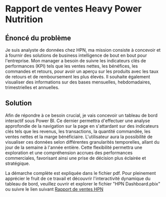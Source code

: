 # Rapport de ventes Heavy Power Nutrition

## Énoncé du problème
Je suis analyste de données chez HPN, ma mission consiste à concevoir et à fournir des solutions de business intelligence de bout en bout pour l'entreprise.
Mon manager a besoin de suivre les indicateurs clés de performances (KPI) tels que les ventes nettes, les bénéfices, les commandes et retours, pour avoir un aperçu sur les produits avec les taux de retours et de remboursement les plus élevés.
Il souhaite également visualiser des informations sur des bases mensuelles, hebdomadaires, trimestrielles et annuelles.

## Solution
Afin de répondre à ce besoin crucial, je vais concevoir un tableau de bord interactif sous Power BI. 
Ce dernier permettra d'effectuer une analyse approfondie de la navigation sur la page en s'attardant sur des indicateurs clés tels que les revenus, les transactions, la quantité commandée, les ventes nettes et la marge bénéficiaire. 
L'utilisateur aura la possibilité de visualiser ces données selon différentes granularités temporelles, allant du jour de la semaine à l'année entière. 
Cette flexibilité permettra une exploration et une compréhension accrues des performances commerciales, favorisant ainsi une prise de décision plus éclairée et stratégique.

La démarche complète est expliquée dans le fichier pdf.
Pour pleinement apprécier le fruit de ce travail et découvrir l'interactivité dynamique du tableau de bord, veuillez ouvrir et explorer le fichier "HPN Dashboard.pbix" ou suivre le lien suivant [Rapport de ventes HPN](https://app.powerbi.com/groups/me/reports/76de4477-2c52-4642-87da-71f9bcb788e7?ctid=954af247-d1fc-4420-9433-b55ece653809&pbi_source=linkShare&bookmarkGuid=f940d01f-a05c-4941-b8a1-341d83a30da4)
